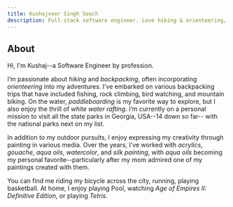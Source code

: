 ```yaml
---
title: Kushajveer Singh Sooch
description: Full-stack software engineer. Love hiking & orienteering, painting in various mediums, and occasionally crafting origami.
---
```


## About

Hi, I'm Kushaj--a Software Engineer by profession.

I’m passionate about _hiking_ and _backpacking_, often incorporating _orienteering_ into my adventures. I’ve embarked on various backpacking trips that have included fishing, rock climbing, bird watching, and mountain biking. On the water, _paddleboarding_ is my favorite way to explore, but I also enjoy the thrill of _white water rafting_. I’m currently on a personal mission to visit all the state parks in Georgia, USA--14 down so far-- with the national parks next on my list.

In addition to my outdoor pursuits, I enjoy expressing my creativity through painting in various media. Over the years, I’ve worked with _acrylics_, _gouache_, _aqua oils_, _watercolor_, and _silk painting_, with _aqua oils_ becoming my personal favorite--particularly after my mom admired one of my paintings created with them.

You can find me riding my bicycle across the city, running, playing basketball. At home, I enjoy playing Pool, watching _Age of Empires II: Definitive Edition_, or playing _Tetris_.
